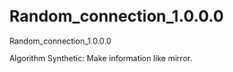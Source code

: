 # Random_connection_1.0.0.0
Random_connection_1.0.0.0

Algorithm Synthetic: Make information like mirror.
